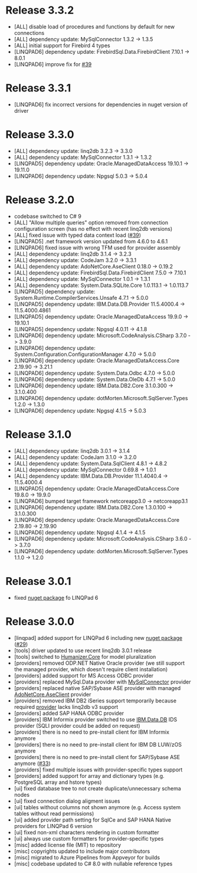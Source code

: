# Release 3.3.2
- [ALL] disable load of procedures and functions by default for new connections
- [ALL] dependency update: MySqlConnector 1.3.2 -> 1.3.5
- [ALL] initial support for Firebird 4 types
- [LINQPAD6] dependency update: FirebirdSql.Data.FirebirdClient 7.10.1 -> 8.0.1
- [LINQPAD6] improve fix for [#39](https://github.com/linq2db/linq2db.LINQPad/issues/39)

# Release 3.3.1
- [LINQPAD6] fix incorrect versions for dependencies in nuget version of driver

# Release 3.3.0
- [ALL] dependency update: linq2db 3.2.3 -> 3.3.0
- [ALL] dependency update: MySqlConnector 1.3.1 -> 1.3.2
- [LINQPAD5] dependency update: Oracle.ManagedDataAccess 19.10.1 -> 19.11.0
- [LINQPAD6] dependency update: Npgsql 5.0.3 -> 5.0.4

# Release 3.2.0
- codebase switched to C# 9
- [ALL] "Allow multiple queries" option removed from connection configuration screen (has no effect with recent linq2db versions)
- [ALL] fixed issue with typed data context load ([#39](https://github.com/linq2db/linq2db.LINQPad/issues/39))
- [LINQPAD5] .net framework version updated from 4.6.0 to 4.6.1
- [LINQPAD6] fixed issue with wrong TFM used for provider assembly
- [ALL] dependency update: linq2db 3.1.4 -> 3.2.3
- [ALL] dependency update: CodeJam 3.2.0 -> 3.3.1
- [ALL] dependency update: AdoNetCore.AseClient 0.18.0 -> 0.19.2
- [ALL] dependency update: FirebirdSql.Data.FirebirdClient 7.5.0 -> 7.10.1
- [ALL] dependency update: MySqlConnector 1.0.1 -> 1.3.1
- [ALL] dependency update: System.Data.SQLite.Core 1.0.113.1 -> 1.0.113.7
- [LINQPAD5] dependency update: System.Runtime.CompilerServices.Unsafe 4.7.1 -> 5.0.0
- [LINQPAD5] dependency update: IBM.Data.DB.Provider 11.5.4000.4 -> 11.5.4000.4861
- [LINQPAD5] dependency update: Oracle.ManagedDataAccess 19.9.0 -> 19.10.1
- [LINQPAD5] dependency update: Npgsql 4.0.11 -> 4.1.8
- [LINQPAD6] dependency update: Microsoft.CodeAnalysis.CSharp 3.7.0 -> 3.9.0
- [LINQPAD6] dependency update: System.Configuration.ConfigurationManager 4.7.0 -> 5.0.0
- [LINQPAD6] dependency update: Oracle.ManagedDataAccess.Core 2.19.90 -> 3.21.1
- [LINQPAD6] dependency update: System.Data.Odbc 4.7.0 -> 5.0.0
- [LINQPAD6] dependency update: System.Data.OleDb 4.7.1 -> 5.0.0
- [LINQPAD6] dependency update: IBM.Data.DB2.Core 3.1.0.300 -> 3.1.0.400
- [LINQPAD6] dependency update: dotMorten.Microsoft.SqlServer.Types 1.2.0 -> 1.3.0
- [LINQPAD6] dependency update: Npgsql 4.1.5 -> 5.0.3

# Release 3.1.0
- [ALL] dependency update: linq2db 3.0.1 -> 3.1.4
- [ALL] dependency update: CodeJam 3.1.0 -> 3.2.0
- [ALL] dependency update: System.Data.SqlClient 4.8.1 -> 4.8.2
- [ALL] dependency update: MySqlConnector 0.69.8 -> 1.0.1
- [ALL] dependency update: IBM.Data.DB.Provider 11.1.4040.4 -> 11.5.4000.4
- [LINQPAD5] dependency update: Oracle.ManagedDataAccess.Core 19.8.0 -> 19.9.0
- [LINQPAD6] bumped target framework netcoreapp3.0 -> netcoreapp3.1
- [LINQPAD6] dependency update: IBM.Data.DB2.Core 1.3.0.100 -> 3.1.0.300
- [LINQPAD6] dependency update: Oracle.ManagedDataAccess.Core 2.19.80 -> 2.19.90
- [LINQPAD6] dependency update: Npgsql 4.1.4 -> 4.1.5
- [LINQPAD6] dependency update: Microsoft.CodeAnalysis.CSharp 3.6.0 -> 3.7.0
- [LINQPAD6] dependency update: dotMorten.Microsoft.SqlServer.Types 1.1.0 -> 1.2.0

# Release 3.0.1
- fixed [nuget package](https://www.nuget.org/packages/linq2db.LINQPad) fo LINQPad 6

# Release 3.0.0

- [linqpad] added support for LINQPad 6 including new [nuget package](https://www.nuget.org/packages/linq2db.LINQPad)  ([#29](https://github.com/linq2db/linq2db.LINQPad/issues/29))
- [tools] driver updated to use recent linq2db 3.0.1 release
- [tools] switched to [Humanizer.Core](https://www.nuget.org/packages/Humanizer.Core) for model pluralization
- [providers] removed ODP.NET Native Oracle provider (we still support the managed provider, which doesn't require client installation)
- [providers] added support for MS Access ODBC provider
- [providers] replaced MySql.Data provider with [MySqlConnector](https://www.nuget.org/packages/MySqlConnector) provider
- [providers] replaced native SAP/Sybase ASE provider with managed [AdoNetCore.AseClient](https://www.nuget.org/packages/AdoNetCore.AseClient) provider
- [providers] removed IBM DB2 iSeries support temporarily because required [provider](https://github.com/LinqToDB4iSeries/Linq2DB4iSeries) lacks linq2db v3 support
- [providers] added SAP HANA ODBC provider
- [providers] IBM Informix provider switched to use [IBM.Data.DB](https://www.nuget.org/packages/IBM.Data.DB2.Core/) IDS provider (SQLI provider could be added on request)
- [providers] there is no need to pre-install client for IBM Informix anymore
- [providers] there is no need to pre-install client for IBM DB LUW/zOS anymore
- [providers] there is no need to pre-install client for SAP/Sybase ASE anymore ([#33](https://github.com/linq2db/linq2db.LINQPad/issues/33))
- [providers] fixed multiple issues with provider-specific types support
- [providers] added support for array and dictionary types (e.g. PostgreSQL array and hstore types)
- [ui] fixed database tree to not create duplicate/unnecessary schema nodes
- [ui] fixed connection dialog aligment issues
- [ui] tables without columns not shown anymore (e.g. Access system tables without read permissions)
- [ui] added provider path setting for SqlCe and SAP HANA Native providers for LINQPad 6 version
- [ui] fixed non-xml characters rendering in custom formatter
- [ui] always use custom formatters for provider-specific types
- [misc] added license file (MIT) to repository
- [misc] copyrights updated to include major contributors
- [misc] migrated to Azure Pipelines from Appveyor for builds
- [misc] codebase updated to C# 8.0 with nullable reference types
